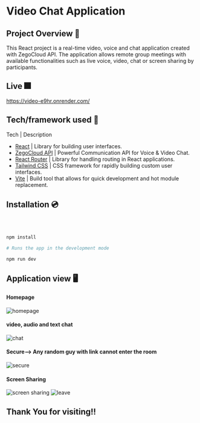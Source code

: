 <h1> Video Chat Application</h1>

## Project Overview 🎨

This React project is a real-time video, voice and chat application created with ZegoCloud API.
The application allows remote group meetings with available functionalities such as live voice, video, chat or screen sharing by participants.

## Live 🎆

https://video-e9hr.onrender.com/

## Tech/framework used 🧰

Tech | Description 

* [React](https://reactjs.org/) | Library for building user interfaces.
* [ZegoCloud API](https://www.zegocloud.com/) | Powerful Communication API for Voice & Video Chat.
* [React Router](https://reactrouter.com/en/main) | Library for handling routing in React applications.
* [Tailwind CSS](https://mui.com/) | CSS framework for rapidly building custom user interfaces.
* [Vite](https://vitejs.dev/) | Build tool that allows for quick development and hot module replacement.

## Installation 💿

```bash



npm install

# Runs the app in the development mode

npm run dev

```
## Application view 🖥
#### Homepage
![homepage](https://github.com/deepak814795/videochat/assets/91387970/d02a261a-6089-4273-bcfa-89d1d32f9485)
#### video, audio and text chat
![chat](https://github.com/deepak814795/videochat/assets/91387970/779acb59-f98a-437d-add8-608b060582a4)
#### Secure--> Any random guy with link cannot enter the room
![secure](https://github.com/deepak814795/videochat/assets/91387970/c5818187-0b35-46fc-ba7e-e6b934ed4702)
#### Screen Sharing
![screen sharing](https://github.com/deepak814795/videochat/assets/91387970/d3541ae6-2589-49c0-bd44-f8c1846ed9bc)
![leave](https://github.com/deepak814795/videochat/assets/91387970/a702cbbc-075e-4a8c-9ebf-d56cce2efcce)

## Thank You for visiting!!


